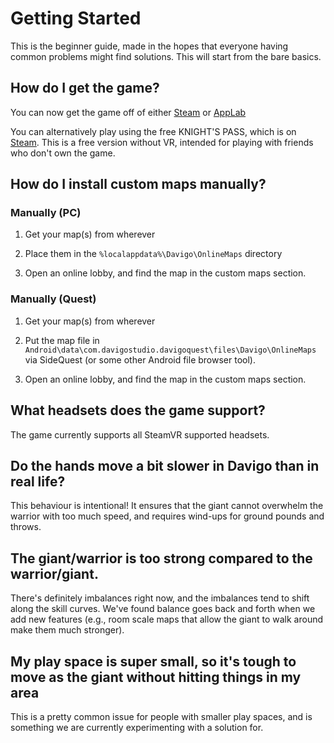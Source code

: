 # Getting Started

This is the beginner guide, made in the hopes that everyone having common problems might find solutions. This will start from the bare basics.

## How do I get the game?

You can now get the game off of either [Steam](https://store.steampowered.com/app/1116540/DAVIGO_VR_vs_PC/) or [AppLab](https://www.meta.com/en-gb/experiences/6244027602378363/)

You can alternatively play using the free KNIGHT'S PASS, which is on [Steam](https://store.steampowered.com/app/1116540/DAVIGO_VR_vs_PC/). This is a free version without VR, intended for playing with friends who don't own the game.

## How do I install custom maps manually?

### Manually (PC)

1. Get your map(s) from wherever

2. Place them in the `%localappdata%\Davigo\OnlineMaps` directory

3. Open an online lobby, and find the map in the custom maps section.

### Manually (Quest)

1. Get your map(s) from wherever

2. Put the map file in `Android\data\com.davigostudio.davigoquest\files\Davigo\OnlineMaps` via SideQuest (or some other Android file browser tool).

3. Open an online lobby, and find the map in the custom maps section.

## What headsets does the game support?

The game currently supports all SteamVR supported headsets.

## Do the hands move a bit slower in Davigo than in real life?

This behaviour is intentional! It ensures that the giant cannot overwhelm the warrior with too much speed, and requires wind-ups for ground pounds and throws.

## The giant/warrior is too strong compared to the warrior/giant.

There's definitely imbalances right now, and the imbalances tend to shift along the skill curves. We've found balance goes back and forth when we add new features (e.g., room scale maps that allow the giant to walk around make them much stronger).

## My play space is super small, so it's tough to move as the giant without hitting things in my area

This is a pretty common issue for people with smaller play spaces, and is something we are currently experimenting with a solution for.

